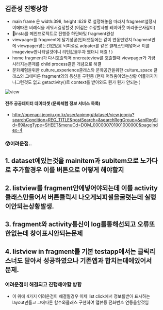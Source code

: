 ## 김준성 진행상황
- main frame 은 width:398, height :629 로 설정해놓음 따라서 fragment설정시 이에따른 비례식을 세워서결정할것 (이점은 수정할사항 레이아웃 머리좋은사람이)
- 🌱insta를 메인프로젝트로 진행중 하단바및 fragment완성
- viewpager를 fragment에 달기성공(인터넷등에는 같이 연동만있지 fragment안에 viewpager넣는건없었음 뇌피셜로 adpater를 같은 클래스안에넣어서 이를 imageview만나타낼것이니 리턴값을두자 했더니 해결 ! )
- home fragment가 다시호출되어 oncreateview를 호출할때 viewpager가 가끔사라지는문제를 child process같은 개념으로 해결 
- 문화체험을위한 culture_experience클래스와 문화공간을위한 culture_space 클래스와 그에따른 fragment와의 통신을 구현중 (현재 어려움이있는상황 어플꺼지거나그런것도 없고 getactivity()로 context를 받아와도 뭔가 뭔가 안되는 )

![view](./1.gif)




#### 전주 공공데이터 데이터셋 (문화체험 정보 서비스 목록)
- http://openapi.jeonju.go.kr/user/apimng/dataset/view.jeonju?searchCondition=REG_TITLE&postSearch=&searchRegGroup=&apiRegSid=69&regType=SHEET&menuCd=DOM_000000701001000000&pageIndex=4


###  😰어려운점..
   ## 1. dataset에있는것을 mainitem과 subitem으로 노가다로 추가할경우 이를 버튼으로 어떻게 해야할지
   ## 2. listview를 fragment안에넣어야되는데 이를 activity 클래스만들어서 버튼클릭시 나오게뇌피셜을굴렷는데 실행이안되는상황발생. 
   ## 3. fragment와 activity통신이 log를통해선되고 오류또한없는데 창이표시안되는문제
   ## 4. listview in fragment를 기본 testapp에서는 클릭리스너도 달아서 성공하였으나 기존앱과 합치는데에있어서 문제.

### 어려운점이 해결되고 진행해야할 방향
   - 이 위에 4가지 어려운점이 해결될경우 이제 list click에서 정보를받아 표시하는 layout만들고 그에따른 함수와클래스 구현하여 맵뷰등 전화번호 연동을할것임
   


